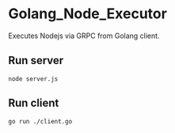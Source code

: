 # Golang_Node_Executor
Executes Nodejs via GRPC from Golang client.

## Run server
`node server.js`

## Run client
`go run ./client.go`
